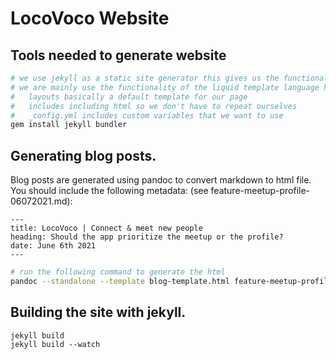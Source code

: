 # LocoVoco Website

## Tools needed to generate website

```bash
# we use jekyll as a static site generator this gives us the functionality of using templates in our code.
# we are mainly use the functionality of the liquid template language https://shopify.github.io/liquid/
#   layouts basically a default template for our page
#   includes including html so we don't have to repeat ourselves
#   _config.yml includes custom variables that we want to use
gem install jekyll bundler
```

## Generating blog posts.

Blog posts are generated using pandoc to convert markdown to html file.
You should include the following metadata: (see feature-meetup-profile-06072021.md):

```
---
title: LocoVoco | Connect & meet new people
heading: Should the app prioritize the meetup or the profile?
date: June 6th 2021
---
```

```bash
# run the following command to generate the html
pandoc --standalone --template blog-template.html feature-meetup-profile-06072021.md -o feature-meetup-profile-06072021.html
```

## Building the site with jekyll.

```
jekyll build
jekyll build --watch
```